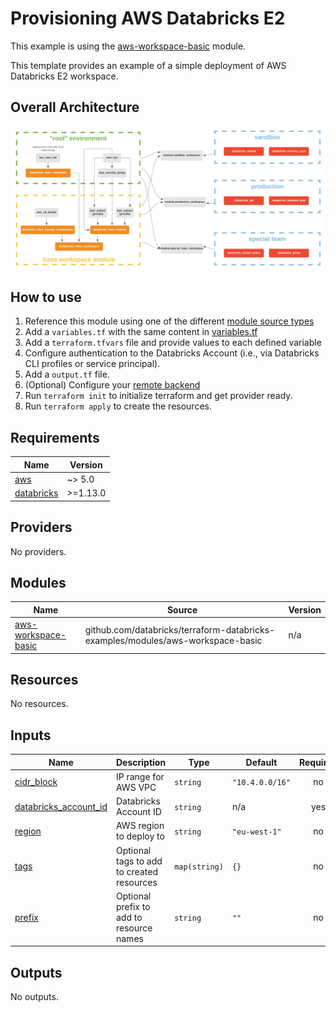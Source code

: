 # Provisioning AWS Databricks E2

This example is using the [aws-workspace-basic](../../modules/aws-workspace-basic) module.

This template provides an example of a simple deployment of AWS Databricks E2 workspace.

## Overall Architecture

![alt text](https://raw.githubusercontent.com/databricks/terraform-databricks-examples/main/modules/aws-workspace-basic/images/aws-workspace-basic.png?raw=true)

## How to use

1. Reference this module using one of the different [module source types](https://developer.hashicorp.com/terraform/language/modules/sources)
2. Add a `variables.tf` with the same content in [variables.tf](variables.tf)
3. Add a `terraform.tfvars` file and provide values to each defined variable
4. Configure authentication to the Databricks Account (i.e., via Databricks CLI profiles or service principal).
5. Add a `output.tf` file.
6. (Optional) Configure your [remote backend](https://developer.hashicorp.com/terraform/language/settings/backends/s3)
7. Run `terraform init` to initialize terraform and get provider ready.
8. Run `terraform apply` to create the resources.

## Requirements

| Name                                                                         | Version  |
|------------------------------------------------------------------------------|----------|
| <a name="requirement_aws"></a> [aws](#requirement\_aws)                      | ~> 5.0   |
| <a name="requirement_databricks"></a> [databricks](#requirement\_databricks) | >=1.13.0 |

## Providers

No providers.

## Modules

| Name                                                                                          | Source                                                                          | Version |
|-----------------------------------------------------------------------------------------------|---------------------------------------------------------------------------------|---------|
| <a name="module_aws-workspace-basic"></a> [aws-workspace-basic](#module\_aws-workspace-basic) | github.com/databricks/terraform-databricks-examples/modules/aws-workspace-basic | n/a     |

## Resources

No resources.

## Inputs

| Name                                                                                                  | Description                               | Type          | Default         | Required |
|-------------------------------------------------------------------------------------------------------|-------------------------------------------|---------------|-----------------|:--------:|
| <a name="input_cidr_block"></a> [cidr\_block](#input\_cidr\_block)                                    | IP range for AWS VPC                      | `string`      | `"10.4.0.0/16"` |    no    |
| <a name="input_databricks_account_id"></a> [databricks\_account\_id](#input\_databricks\_account\_id) | Databricks Account ID                     | `string`      | n/a             |   yes    |
| <a name="input_region"></a> [region](#input\_region)                                                  | AWS region to deploy to                   | `string`      | `"eu-west-1"`   |    no    |
| <a name="input_tags"></a> [tags](#input\_tags)                                                        | Optional tags to add to created resources | `map(string)` | `{}`            |    no    |
| <a name="input_prefix"></a> [prefix](#input\_prefix)                                                        | Optional prefix to add to resource names | `string` | `""`            |    no    |

## Outputs

No outputs.
